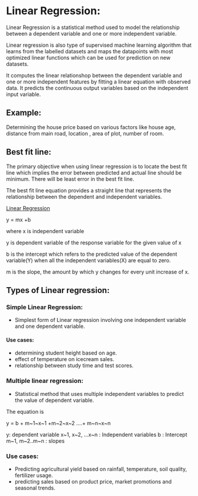 # Linear Regression:
Linear Regression is a statistical method used to model the relationship between a dependent variable and one or more independent variable.

Linear regression is also type of supervised machine learning algorithm that learns from the labelled datasets and maps the datapoints with most optimized linear functions which can be used for prediction on new datasets.

It computes the linear relationshop between the dependent variable and one or more independent features by fitting a linear equation with observed data. It predicts the continuous output variables based on the independent input variable.

## Example:

Determining the house price based on various factors like house age, distance from main road, location , area of plot, number of room.

## Best fit line:
The primary objective when using linear regression is to locate the best fit line which implies the error between predicted and actual line should be minimum. There will be least error in the best fit line.

The best fit line equation provides a straight line that represents the relationship between the dependent and independent variables.

[Linear Regression](./images/Linear_regression.jpg)


y = mx +b

where x is independent variable

y is dependent variable of the response variable for the given value of x

b is the intercept which refers to the predicted value of the dependent variable(Y) when all the independent variables(X) are equal to zero.

m is the slope, the amount by which y changes for every unit increase of x.

## Types of Linear regression:

### Simple Linear Regression:
* Simplest form of Linear regression involving one independent variable and one dependent variable. 

#### Use cases:
* determining student height based on age.
* effect of temperature on icecream sales.
* relationship between study time and test scores.

### Multiple linear regression:

* Statistical method that uses multiple independent variables to predict the value of dependent variable.

The equation is 

y = b + m~1~x~1 +m~2~x~2 ....+ m~n~x~n

y: dependent variable
x~1, x~2, ...x~n : Independent variables
b : Intercept
m~1, m~2..m~n : slopes

### Use cases:
* Predicting agricultural yield based on rainfall, temperature, soil quality, fertilizer usage.
* predicting sales based on product price, market promotions and seasonal trends.


